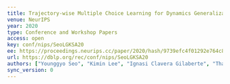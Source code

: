 ```yaml
---
title: Trajectory-wise Multiple Choice Learning for Dynamics Generalization in Reinforcement Learning.
venue: NeurIPS
year: 2020
type: Conference and Workshop Papers
access: open
key: conf/nips/SeoLGKSA20
ee: https://proceedings.neurips.cc/paper/2020/hash/9739efc4f01292e764c86caa59af353e-Abstract.html
url: https://dblp.org/rec/conf/nips/SeoLGKSA20
authors: ["Younggyo Seo", "Kimin Lee", "Ignasi Clavera Gilaberte", "Thanard Kurutach", "Jinwoo Shin", "Pieter Abbeel"]
sync_version: 0
---
```

